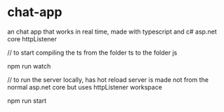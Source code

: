 # chat-app

an chat app that works in real time, made with typescript and c# asp.net core httpListener

// to start compiling the ts from the folder ts to the folder js


npm run watch



// to run the server locally, has hot reload server is made not from the normal asp.net core but uses httpListener workspace


npm run start 
